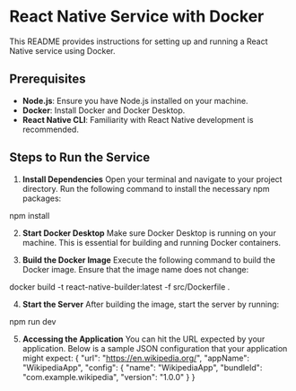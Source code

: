# React Native Service with Docker

This README provides instructions for setting up and running a React Native service using Docker.

## Prerequisites

- **Node.js**: Ensure you have Node.js installed on your machine.
- **Docker**: Install Docker and Docker Desktop.
- **React Native CLI**: Familiarity with React Native development is recommended.

## Steps to Run the Service

1. **Install Dependencies**
   Open your terminal and navigate to your project directory. Run the following command to install the necessary npm packages:

npm install


2. **Start Docker Desktop**
Make sure Docker Desktop is running on your machine. This is essential for building and running Docker containers.

3. **Build the Docker Image**
Execute the following command to build the Docker image. Ensure that the image name does not change:

docker build -t react-native-builder:latest -f src/Dockerfile .


4. **Start the Server**
After building the image, start the server by running:

npm run dev


5. **Accessing the Application**
You can hit the URL expected by your application. Below is a sample JSON configuration that your application might expect:
{
"url": "https://en.wikipedia.org/",
"appName": "WikipediaApp",
"config": {
"name": "WikipediaApp",
"bundleId": "com.example.wikipedia",
"version": "1.0.0"
}
}
